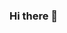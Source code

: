 ### Hi there 👋

<!--
**Mawuli-Agbenyo/Mawuli-Agbenyo** is a ✨ _special_ ✨ repository because its `README.md` (this file) appears on your GitHub profile.

### Hi there 👋, my name is Mawuli Agbenyo
#### I am a Computer Science student
![I am a Computer Science student](https://arturssmirnovs.github.io/github-profile-readme-generator/images/banner.png)

I am a programmer with two years of Cyber Security Work Experience. I Possess System and Web Hacking skills. I am Fluent in English. And Keen to pursue a career in Cyber Security

Skills: PHP/ PYTHON/ JS / HTML / CSS

- 🔭 I’m currently working on this page. 





Here are some ideas to get you started:

- 🔭 I’m currently working on ...
- 🌱 I’m currently learning ...
- 👯 I’m looking to collaborate on ...
- 🤔 I’m looking for help with ...
- 💬 Ask me about ...
- 📫 How to reach me: ...
- 😄 Pronouns: ...
- ⚡ Fun fact: ...
-->

